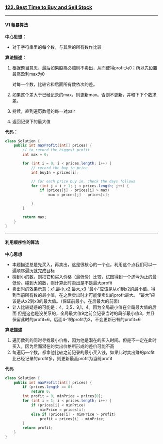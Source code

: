 ### [122. Best Time to Buy and Sell Stock](//https://leetcode.com/problems/best-time-to-buy-and-sell-stock/)

---

#### V1 粗暴算法

**中心思想：**

- 对于字符串里的每个数，与其后的所有数作比较



**算法描述：**

1. 根据题目意思，最后如果股票必赔则不卖出，从而使得profit为0；所以先设置最高盈利max为0

   对每一个数，比较它和后面所有数依次的差。

2. 如果这个差大于已经记录的max，则更新max。否则不更新，并和下下个数求差。

3. 持续，直到遍历数组的每一对pair

4. 返回记录下的最大值



**代码：**

```java
class Solution {
	public int maxProfit(int[] prices) {
		// to record the biggest profit
		int max = 0;

		for (int i = 0; i < prices.length; i++) {
			// record the buy in price
			int buyIn = prices[i];

			// for each price buy in, check the days follows
			for (int j = i + 1; j < prices.length; j++) {
				if (prices[j] - prices[i] > max)
					max = prices[j] - prices[i];

			}
		}

		return max;
	}
}

```

---

#### 利用顺序性的算法

**中心思想**

- 本题描述总是先买入，再卖出，这是很核心的一个点。利用这个点我们可以一遍顺序遍历就完成目标
- 碰到小的数，则把它和买入价格（最低价）比较，试图得到一个迄今为止的最低价。碰到大的数，则计算此时卖出是不是最大profit
- 卖出时的效果示意：x1,最小,x2,最大,x3
  “最小”应该是从x1到x2的最小值。得到当前所有数的最小值，在之后卖出时才可能使卖出的profit最大。
  “最大”应该是从x2到x3的最大值。（保证前最小，在后最大的前面） 
- 让人比较疑惑的可能是：4，3,5，9,1，4。因为全局最小值在全局最大值的后面
  但是这也是没关系的，全局最大值9之前会记录当时的局部最小值3，并且保留此时的profit=6。后面4-1的profit为3，不会更新已有的profit=6



**算法描述**

1. 遍历数列的同时寻找最小价格，因为他是潜在的买入时间。但是不一定在此时买入，因为后面潜在的卖出价格所形成的差价可能不高
2. 每遍历一个数，都拿他比较之前记录的最小买入钱，如果此时卖出赚的profit比已经记录的profit多，则更新最高profit为当前profit



**代码**

```java
class Solution {
	public int maxProfit(int[] prices) {
		if (prices.length == 0)
			return 0;
		int profit = 0, minPrice = prices[0];
		for (int i = 1; i < prices.length; i++) {
			if (prices[i] < minPrice)
				minPrice = prices[i];
			else if (prices[i] - minPrice > profit)
				profit = prices[i] - minPrice;
		}
		return profit;
	}
}
```

